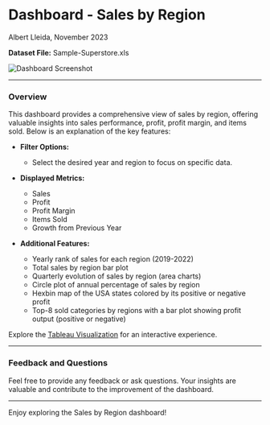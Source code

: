 # Dashboard - Sales by Region

Albert Lleida, November 2023  


**Dataset File:** Sample-Superstore.xls

![Dashboard Screenshot](https://github.com/alleida23/Tableau_Viz_Challenges/assets/124719215/5dab4fe0-40de-4ea5-a618-6d2711868281)

---

### Overview

This dashboard provides a comprehensive view of sales by region, offering valuable insights into sales performance, profit, profit margin, and items sold. Below is an explanation of the key features:

- **Filter Options:**
  - Select the desired year and region to focus on specific data.

- **Displayed Metrics:**
  - Sales
  - Profit
  - Profit Margin
  - Items Sold
  - Growth from Previous Year

- **Additional Features:**
  - Yearly rank of sales for each region (2019-2022)
  - Total sales by region bar plot
  - Quarterly evolution of sales by region (area charts)
  - Circle plot of annual percentage of sales by region
  - Hexbin map of the USA states colored by its positive or negative profit
  - Top-8 sold categories by regions with a bar plot showing profit output (positive or negative)

Explore the [Tableau Visualization](https://public.tableau.com/app/profile/albert1030/viz/Supermarket-Dashboard/Dashboard2) for an interactive experience.

---

### Feedback and Questions

Feel free to provide any feedback or ask questions. Your insights are valuable and contribute to the improvement of the dashboard.

---

Enjoy exploring the Sales by Region dashboard!

